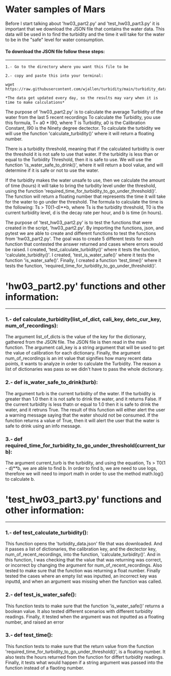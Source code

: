 # Water samples of Mars

  Before I start talking about 'hw03_part2.py' and 'test_hw03_part3.py' it is important that we download the JSON
  file that contains the water data. This data will be used in to find the turbidity and the time it will take
  for the water to be in the "safe" level for water consumption.

#### To download the JSON file follow these steps:
  ___
  ```
  1.- Go to the directory where you want this file to be

  2.- copy and paste this into your terminal:

  wget https://raw.githubusercontent.com/wjallen/turbidity/main/turbidity_data.json

  *The data get updated every day, so the results may vary when it is time to make calculations*
  ```
The purpose of 'hw03_part2.py' is to calculate the average Turbidity of the water from the last 5 recent recordings To calculate the Turbidity, you use this formula, T= a0 * I90, where T is Turbidity, a0 is the Calibration Constant, I90 is the Ninety degree dectector. To calculate the turbidity we will use the function 'calculate_turbidity()' where it will return a floating number.

There is a turbidity threshold, meaning that if the calculated turbidity is over the threshold it is not safe to use that water. If the turbidity is less than or equal to the Turbidity Threshold, then it is safe to use. We will use the function 'is_water_safe_to_drink()', where it will return a bool value, and will determine if it is safe or not to use the water.

If the turbidity makes the water unsafe to use, then we calculate the amount of time (hours) it will take to bring the turbdity level under the threshold, using the function 'required_time_for_turbidity_to_go_under_threshold()'. The function will return a floating number that represents the time it will take for the water to go under the threshold. The formula to calculate the time is the following: Ts > T0(1-d)**b, where Ts is the turbidity threshold, T0 is the current turbidity level, d is the decay rate per hour, and b is time (in hours). 

The purpose of 'test_hw03_part2.py' is to test the functions that were created in the script, 'hw03_part2.py'.
By importing the functions, json, and pytest we are able to create and different functions to test the functions
from 'hw03_part2.py'. The goal was to create 5 different tests for each function that contested the answer returned
 and cases where errors would be raised. I created, 'test_calculate_turbidity()' where it tests the function,
'calculate_turbidity()'. I created, 'test_is_water_safe()' where it tests the function 'is_water_safe()'. Finally,
I created a function 'test_time()' where it tests the function, 'required_time_for_turbidity_to_go_under_threshold()'. 



# 'hw03_part2.py' functions and other information:
___
### 1.- def calculate_turbidity(list_of_dict, cali_key, detc_cur_key, num_of_recordings):
The argument list_of_dicts is the value of the key for the dictionary, gathered from the JSON file. The JSON file 
is then read in the main function. The argument cali_key is a string argument that will be used to get the value of
calibration for each dictionary. Finally, the argument num_of_recordings is an int value that signifies how many 
recent data points, it wants to analyze in order to calculate the Turbidity. The reason a list of dictionaries was 
pass so we didn't have to pass the whole dictionary. 

### 2.- def is_water_safe_to_drink(turb):
The argument turb is the current turbidity of the water. If the turbidity is greater than 1.0 then it is not safe to
drink the water, and it returns False. If the current turbidity is less thatn or equal to 1.0 then it is safe to 
drink the water, and it retruns True. The result of this function will either alert the user a warning message 
saying that the water should not be consumed. If the function returns a value of True, then it will alert the user
that the water is safe to drink using an info message. 

### 3.- def required_time_for_turbidity_to_go_under_threshold(current_turb):
The argument current_turb is the turbidity, and using the equation, Ts > T0(1 - d)**b, we are able to find b.
In order to find b, we are need to use logs, therefore we will need to import math in order to use the method
math.log() to calculate b.

# 'test_hw03_part3.py' functions and other information:
___ 
### 1.- def test_calculate_turbidity():
This function opens the 'turbidity_data.json' file that was downloaded. And it passes a list of dictionaries, 
the calibration key, and the dectector key, num_of_recent_recordings, into the function, 'calculate_turbidity()'. 
And in this function, I was checking that the value that was returning was correct, or incorrect by changing the 
argument for num_of_recent_recordings. Also tested to make sure that the function was returning a float number. 
Finally tested the cases where an empty list was inputted, an incorrect key was inputtd, and when an argument was 
missing when the function was called. 

### 2.- def test_is_water_safe():
This function tests to make sure that the function 'is_water_safe()' returns a boolean value. It also tested 
different scenarios with different turbidity readings. Finally, it tested when the argument was not inputted as a 
floating number, and raised an error

### 3.- def test_time():
This function tests to make sure that the return value from the function 'required_time_for_turbidity_to_go_under_threshold()', is a floating number. It also tests the hours returned from the function for differt turbidity readings.
Finally, it tests what would happen if a string argument was passed into the function instead of a flaoting number.